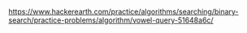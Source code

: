 https://www.hackerearth.com/practice/algorithms/searching/binary-search/practice-problems/algorithm/vowel-query-51648a6c/
